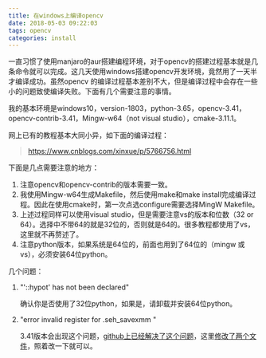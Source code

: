 ```yaml
---
title: 在windows上编译opencv
date: 2018-05-03 09:22:03
tags: opencv
categories: install
---
```

一直习惯了使用manjaro的aur搭建编程环境，对于opencv的搭建过程基本就是几条命令就可以完成。这几天使用windows搭建opencv开发环境，竟然用了一天半才编译成功。虽然opencv 的编译过程基本差别不大，但是编译过程中会存在一些小的问题致使编译失败。下面有几个需要注意的事情。
<!--more-->
我的基本环境是windows10，version-1803，python-3.65，opencv-3.41，opencv-contrib-3.41，Mingw-w64（not visual studio），cmake-3.11.1。

网上已有的教程基本大同小异，如下面的编译过程：

> https://www.cnblogs.com/xinxue/p/5766756.html

下面是几点需要注意的地方：

1. 注意opencv和opencv-contrib的版本需要一致。
2. 我使用Mingw-w64生成Makefile，然后使用make和make install完成编译过程。因此在使用cmake时，第一次点选configure需要选择MingW Makefile。
3. 上述过程同样可以使用visual studio，但是需要注意vs的版本和位数（32 or 64）。选择中不带64的就是32位的，否则就是64的。很多教程都使用了vs，这里就不再赘述了。
4. 注意python版本，如果系统是64位的，前面也用到了64位的（mingw 或vs），必须安装64位python。

几个问题：

1. "'::hypot' has not been declared"

   确认你是否使用了32位python，如果是，请卸载并安装64位python。

2. "error invalid register for .seh_savexmm "

   3.41版本会出现这个问题，[github上已经解决了这个问题](https://github.com/opencv/opencv/pull/10936)，这里[修改了两个文件](https://github.com/opencv/opencv/pull/10936/files)，照着改一下就可以。

